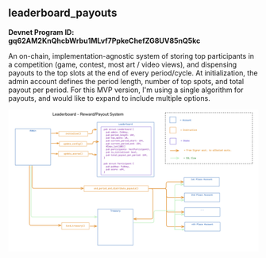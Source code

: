<h2>leaderboard_payouts</h2>

**Devnet Program ID: gq62AM2KnQhcbWrbu1MLvf7PpkeChefZG8UV85nQ5kc**

An on-chain, implementation-agnostic system of storing top participants in a competition (game, contest, most art / video views), and dispensing payouts to the top slots at the end of every period/cycle.  At initialization, the admin account defines the period length, number of top spots, and total payout per period.  For this MVP version, I'm using a single algorithm for payouts, and would like to expand to include multiple options.

![Architecture diagram](arch-diagram.png)
